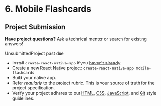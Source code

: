 # 6. Mobile Flashcards



## Project Submission

**Have project questions?** Ask a technical mentor or search for existing answers!

UnsubmittedProject past due

- Install `create-react-native-app` if you [haven't already](https://github.com/react-community/create-react-native-app).
- Create a new React Native project: `create-react-native-app mobile-flashcards`
- Build your native app.
- Refer *regularly* to the project [rubric](https://review.udacity.com/#!/rubrics/1021/view). This is your source of truth for the project specification.
- Verify your project adheres to our [HTML](http://udacity.github.io/frontend-nanodegree-styleguide/index.html), [CSS](http://udacity.github.io/frontend-nanodegree-styleguide/css.html), [JavaScript](http://udacity.github.io/frontend-nanodegree-styleguide/javascript.html), and [Git](https://udacity.github.io/git-styleguide/) style guidelines.